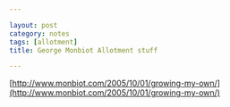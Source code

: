 ```yaml
---

layout: post
category: notes
tags: [allotment]
title: George Monbiot Allotment stuff

---
```


[http://www.monbiot.com/2005/10/01/growing-my-own/](http://www.monbiot.com/2005/10/01/growing-my-own/)

